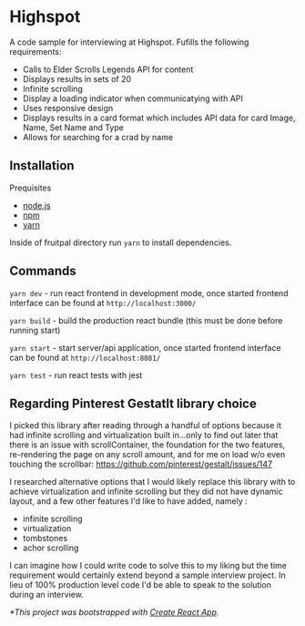 # Highspot

A code sample for interviewing at Highspot. Fufills the following requirements:

- Calls to Elder Scrolls Legends API for content
- Displays results in sets of 20
- Infinite scrolling
- Display a loading indicator when communicatying with API
- Uses responsive design
- Displays results in a card format which includes API data for card Image, Name, Set Name and Type
- Allows for searching for a crad by name

## Installation

Prequisites

- [node.js](https://nodejs.org/en/)
- [npm](https://www.npmjs.com/get-npm)
- [yarn](https://yarnpkg.com/getting-started/install)

Inside of fruitpal directory run `yarn` to install dependencies.

## Commands

`yarn dev` - run react frontend in development mode, once started frontend interface can be found at `http://localhost:3000/`

`yarn build` - build the production react bundle (this must be done before running start)

`yarn start` - start server/api application, once started frontend interface can be found at `http://localhost:8081/`

`yarn test` - run react tests with jest

## Regarding Pinterest Gestatlt library choice

I picked this library after reading through a handful of options because it had
infinite scrolling and virtualization built in...only to find out later that there
is an issue with scrollContainer, the foundation for the two features, re-rendering the page on any scroll amount,
and for me on load w/o even touching the scrollbar:
https://github.com/pinterest/gestalt/issues/147

I researched alternative options that I would likely replace this library with to achieve virtualization and infinite scrolling
but they did not have dynamic layout, and a few other features I'd like to have added, namely :

- infinite scrolling
- virtualization
- tombstones
- achor scrolling

I can imagine how I could write code to solve this to my liking but the time requirement
would certainly extend beyond a sample interview project. In lieu of 100% production level code
I'd be able to speak to the solution during an interview.

_\*This project was bootstrapped with [Create React App](https://github.com/facebook/create-react-app)._
